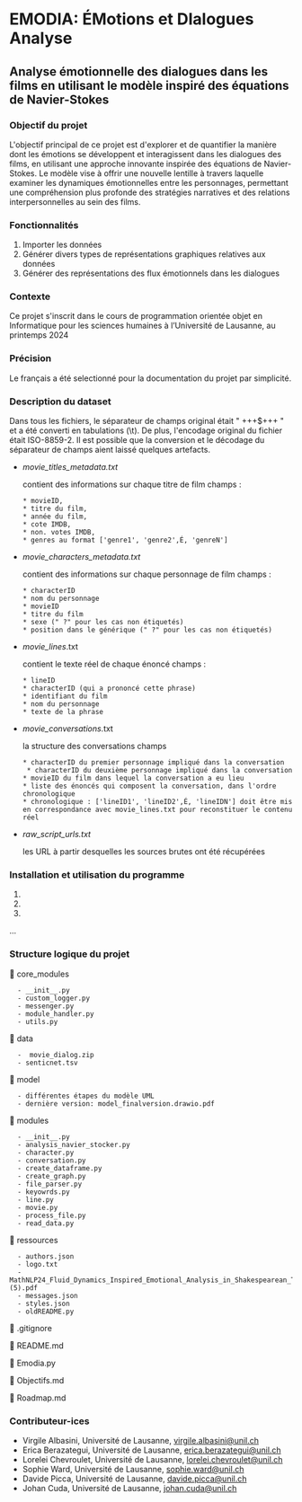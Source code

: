 # EMODIA: ÉMotions et DIalogues Analyse
## Analyse émotionnelle des dialogues dans les films en utilisant le modèle inspiré des équations de Navier-Stokes

### Objectif du projet
L'objectif principal de ce projet est d'explorer et de quantifier la manière dont les émotions se développent et interagissent dans les dialogues des films, en utilisant une approche innovante inspirée des équations de Navier-Stokes. Le modèle vise à offrir une nouvelle lentille à travers laquelle examiner les dynamiques émotionnelles entre les personnages, permettant une compréhension plus profonde des stratégies narratives et des relations interpersonnelles au sein des films.

### Fonctionnalités
1. Importer les données
2. Générer divers types de représentations graphiques relatives aux données
3. Générer des représentations des flux émotionnels dans les dialogues

### Contexte
Ce projet s'inscrit dans le cours de programmation orientée objet en Informatique pour les sciences humaines à l’Université de Lausanne, au printemps 2024

### Précision
Le français a été selectionné pour la documentation du projet par simplicité.

### Description du dataset
Dans tous les fichiers, le séparateur de champs original était " +++$+++ " et a été converti en tabulations (\t). De plus, l'encodage original du fichier était ISO-8859-2. Il est possible que la conversion et le décodage du séparateur de champs aient laissé quelques artefacts.

* _movie_titles_metadata.txt_

   contient des informations sur chaque titre de film
   champs :
  
      * movieID,
      * titre du film,
      * année du film,
      * cote IMDB,
      * non. votes IMDB,
      * genres au format ['genre1', 'genre2',É, 'genreN']
  
* _movie_characters_metadata.txt_

   contient des informations sur chaque personnage de film
   champs :
  
      * characterID
      * nom du personnage
      * movieID
      * titre du film
      * sexe (" ?" pour les cas non étiquetés)
      * position dans le générique (" ?" pour les cas non étiquetés)
  
* _movie_lines_.txt

   contient le texte réel de chaque énoncé
   champs :
  
      * lineID
      * characterID (qui a prononcé cette phrase)
      * identifiant du film
      * nom du personnage
      * texte de la phrase

* _movie_conversations_.txt

   la structure des conversations
   champs
  
      * characterID du premier personnage impliqué dans la conversation
       * characterID du deuxième personnage impliqué dans la conversation
      * movieID du film dans lequel la conversation a eu lieu
      * liste des énoncés qui composent la conversation, dans l'ordre chronologique
      * chronologique : ['lineID1', 'lineID2',É, 'lineIDN'] doit être mis en correspondance avec movie_lines.txt pour reconstituer le contenu réel

* _raw_script_urls.txt_
  
   les URL à partir desquelles les sources brutes ont été récupérées

### Installation et utilisation du programme
1. 
2. 
3. 
...

### Structure logique du projet 

📁 core_modules

      - __init__.py
      - custom_logger.py
      - messenger.py
      - module_handler.py
      - utils.py

📁 data 

      -  movie_dialog.zip
      - senticnet.tsv

📁 model

      - différentes étapes du modèle UML
      - dernière version: model_finalversion.drawio.pdf
      

📁 modules 

      - __init__.py
      - analysis_navier_stocker.py
      - character.py
      - conversation.py
      - create_dataframe.py
      - create_graph.py
      - file_parser.py
      - keyowrds.py
      - line.py
      - movie.py
      - process_file.py
      - read_data.py

📁 ressources

      - authors.json
      - logo.txt
      - MathNLP24_Fluid_Dynamics_Inspired_Emotional_Analysis_in_Shakespearean_Tragedies_A_Novel_Computational_Linguistics_Mtehodology (5).pdf
      - messages.json
      - styles.json
      - oldREADME.py

📄 .gitignore

📄 README.md

📄 Emodia.py

📄 Objectifs.md

📄 Roadmap.md

### Contributeur-ices 
- Virgile Albasini, Université de Lausanne, virgile.albasini@unil.ch
- Erica Berazategui, Université de Lausanne, erica.berazategui@unil.ch
- Lorelei Chevroulet, Université de Lausanne, lorelei.chevroulet@unil.ch
- Sophie Ward, Université de Lausanne, sophie.ward@unil.ch
- Davide Picca, Université de Lausanne, davide.picca@unil.ch
- Johan Cuda, Université de Lausanne, johan.cuda@unil.ch
